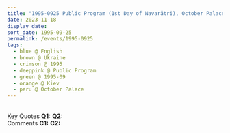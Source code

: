 ```yaml
---
title: "1995-0925 Public Program (1st Day of Navarātri), October Palace (now International Center for Culture and Arts), Instytutska Street 1 (now Heavenly Hundred Heroes Avenue 1), Kiev, Ukraine"
date: 2023-11-18
display_date: 
sort_date: 1995-09-25
permalink: /events/1995-0925
tags:
  - blue @ English
  - brown @ Ukraine
  - crimson @ 1995
  - deeppink @ Public Program
  - green @ 1995-09
  - orange @ Kiev
  - peru @ October Palace
---
```


<br>

<wave-list>
  <list-title color="DarkSeaGreen" width="55">Key Quotes</list-title>
  <list-item color="BlanchedAlmond" width="280"><b>Q1:</b> <i></i></list-item>
  <list-item color="Lavender" width="280"><b>Q2:</b> <i></i></list-item>
</wave-list>

<br>

<wave-list>
  <list-title color="DarkSeaGreen" width="55">Comments</list-title>
  <list-item color="BlanchedAlmond" width="280"><b>C1:</b> <i></i></list-item>
  <list-item color="Lavender" width="280"><b>C2:</b> <i></i></list-item>
</wave-list>